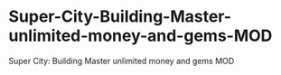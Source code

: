 # Super-City-Building-Master-unlimited-money-and-gems-MOD
Super City: Building Master unlimited money and gems MOD

